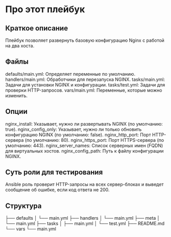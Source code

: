 # Про этот плейбук

## Краткое описание
Плейбук позволяет развернуть базовую конфигурацию Nginx с работой на два хоста.

## Файлы
defaults/main.yml: Определяет переменные по умолчанию.
handlers/main.yml: Обработчики для перезапуска NGINX.
tasks/main.yml: Задачи для установки NGINX и конфигурации.
tasks/test.yml: Задачи для проверки HTTP-запросов.
vars/main.yml: Переменные, которые можно изменить.

## Опции 
nginx_install: Указывает, нужно ли развертывать NGINX (по умолчанию: true).
nginx_config_only: Указывает, нужно ли только обновить конфигурацию NGINX (по умолчанию: false).
nginx_http_port: Порт HTTP-сервера (по умолчанию: 80).
nginx_https_port: Порт HTTPS-сервера (по умолчанию: 443).
nginx_server_names: Список серверных имен (FQDN) для виртуальных хостов.
nginx_config_path: Путь к файлу конфигурации NGINX.

## Суть роли для тестирования 
Ansible роль проверит HTTP-запросы на всех сервер-блоках и выведет сообщение об ошибке, если код ответа не 200.

## Структура
├── defaults
│   └── main.yml
├── handlers
│   └── main.yml
├── meta
│   └── main.yml
├── tasks
│   ├── main.yml
│   └── test.yml
├── README.md
└── vars
    └── main.yml